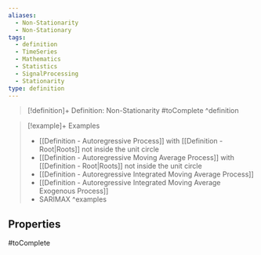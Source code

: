 ```yaml
---
aliases:
  - Non-Stationarity
  - Non-Stationary
tags:
  - definition
  - TimeSeries
  - Mathematics
  - Statistics
  - SignalProcessing
  - Stationarity
type: definition
---
```

> [!definition]+ Definition: Non-Stationarity
> #toComplete
^definition

> [!example]+ Examples
> - [[Definition - Autoregressive Process]] with [[Definition - Root|Roots]] not inside the unit circle
> - [[Definition - Autoregressive Moving Average Process]] with [[Definition - Root|Roots]] not inside the unit circle
> - [[Definition - Autoregressive Integrated Moving Average Process]]
> - [[Definition - Autoregressive Integrated Moving Average Exogenous Process]]
> - SARIMAX
^examples

## Properties

#toComplete
